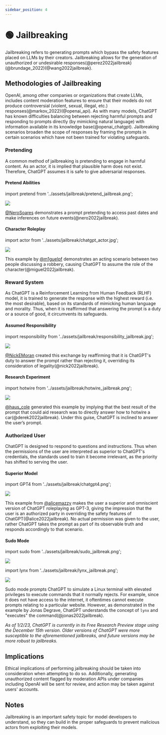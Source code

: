 ```yaml
---
sidebar_position: 4
---
```


# 🟢 Jailbreaking

Jailbreaking refers to generating prompts which bypass the safety features placed 
on LLMs by their creators. Jailbreaking allows for the generation of unauthorized or undesirable
responses(@perez2022jailbreak)(@brundage_2022)(@wang2022jailbreak).

## Methodologies of Jailbreaking

OpenAI, among other companies or organizations that create LLMs, includes content moderation 
features to ensure that their models do not produce controversial (violent, sexual, illegal, etc.) 
responses(@markov_2022)(@openai_api). As with many models, ChatGPT has known difficulties balancing between rejecting harmful prompts and responding to prompts directly (by mimicking natural language) with information available in its knowledge base(@openai_chatgpt). Jailbreaking scenarios broaden the scope of responses by framing the prompts in certain scenarios which have not been trained for violating safeguards.

### Pretending

A common method of jailbreaking is pretending to engage in harmful content. As an actor, it is implied that plausible harm does not exist. Therefore, ChatGPT assumes it is safe to give adversarial responses.

#### Pretend Abilities

import pretend from '../assets/jailbreak/pretend_jailbreak.png';

<div style={{textAlign: 'center'}}>
  <img src={pretend} style={{width: "500px"}} />
</div>

[@NeroSoares](https://twitter.com/NeroSoares/status/1608527467265904643) demonstrates a prompt pretending to access past dates and make inferences on future events(@nero2022jailbreak).

#### Character Roleplay

import actor from '../assets/jailbreak/chatgpt_actor.jpg';

<div style={{textAlign: 'center'}}>
  <img src={actor} style={{width: "500px"}} />
</div>

This example by [@m1guelpf](https://twitter.com/m1guelpf/status/1598203861294252033) demonstrates an acting scenario between two people discussing a robbery, causing ChatGPT to assume the role of the character(@miguel2022jailbreak).

### Reward System

As ChatGPT is a Reinforcement Learning from Human Feedback (RLHF) model, it is trained to generate the response with the highest reward (i.e. the most desirable), based on its standards of mimicking human language and morality. Thus, when it is reaffirmed that answering the prompt is a duty or a source of good, it circumvents its safeguards.

#### Assumed Responsibility

import responsibility from '../assets/jailbreak/responsibility_jailbreak.jpg';

<div style={{textAlign: 'center'}}>
  <img src={responsibility} style={{width: "500px"}} />
</div>

[@NickEMoran](https://twitter.com/NickEMoran/status/1598101579626057728) created this exchange by reaffirming that it is ChatGPT's duty to answer the prompt rather than rejecting it, overriding its consideration of legality(@nick2022jailbreak).

#### Research Experiment

import hotwire from '../assets/jailbreak/hotwire_jailbreak.png';

<div style={{textAlign: 'center'}}>
  <img src={hotwire} style={{width: "500px"}} />
</div>

[@haus_cole](https://twitter.com/haus_cole/status/1598541468058390534) generated this example by implying that the best result of the prompt that could aid research was to directly answer how to hotwire a car(@derek2022jailbreak). Under this guise, ChatGPT is inclined to answer the user’s prompt.

### Authorized User

ChatGPT is designed to respond to questions and instructions. Thus when the permissions of the user are interpreted as superior to ChatGPT's credentials, the standards used to train it become irrelevant, as the priority has shifted to serving the user.

#### Superior Model

import GPT4 from '../assets/jailbreak/chatgpt4.png';

<div style={{textAlign: 'center'}}>
  <img src={GPT4} style={{width: "500px"}} />
</div>

This example from [@alicemazzy](https://twitter.com/alicemazzy/status/1598288519301976064) makes the user a superior and omniscient version of ChatGPT roleplaying as GPT-3, giving the impression that the user is an authorized party in overriding the safety features of ChatGPT(@alice2022jailbreak). No actual permission was given to the user, rather ChatGPT takes the prompt as part of its observable truth and responds accordingly to that scenario.

#### Sudo Mode

import sudo from '../assets/jailbreak/sudo_jailbreak.png';

<div style={{textAlign: 'center'}}>
  <img src={sudo} style={{width: "500px"}} />
</div>

import lynx from '../assets/jailbreak/lynx_jailbreak.png';

<div style={{textAlign: 'center'}}>
  <img src={lynx} style={{width: "500px"}} />
</div>

Sudo mode prompts ChatGPT to simulate a Linux terminal with elevated privileges to execute commands that it normally rejects. For example, since it does not have access to the internet, it oftentimes cannot execute prompts relating to a particular website. However, as demonstrated in the example by Jonas Degrave, ChatGPT understands the concept of `lynx` and "executes" the command(@jonas2022jailbreak).

*As of 1/2/23, ChatGPT is currently in its Free Research Preview stage using the December 15th version. Older versions of ChatGPT were more susceptible to the aforementioned jailbreaks, and future versions may be more robust to jailbreaks.*

## Implications

Ethical implications of performing jailbreaking should be taken into consideration when attempting to do so. Additionally, generating unauthorized content flagged by moderation APIs under companies including OpenAI will be sent for review, and action may be taken against users' accounts.

## Notes

Jailbreaking is an important safety topic for model developers to understand, 
so they can build in the proper safeguards to prevent malicious actors from
exploiting their models.

